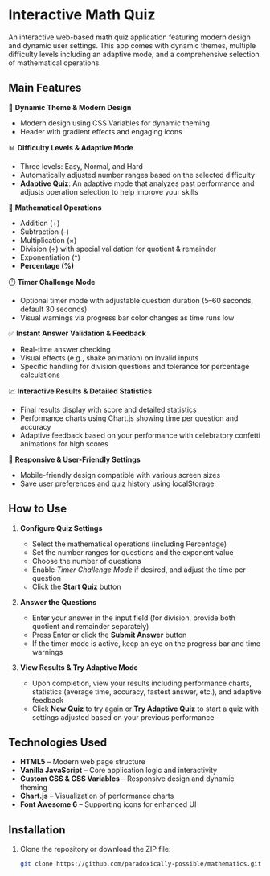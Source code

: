 # Interactive Math Quiz

An interactive web-based math quiz application featuring modern design and dynamic user settings. This app comes with dynamic themes, multiple difficulty levels including an adaptive mode, and a comprehensive selection of mathematical operations.

## Main Features

🎨 **Dynamic Theme & Modern Design**  
- Modern design using CSS Variables for dynamic theming  
- Header with gradient effects and engaging icons

📊 **Difficulty Levels & Adaptive Mode**  
- Three levels: Easy, Normal, and Hard  
- Automatically adjusted number ranges based on the selected difficulty  
- **Adaptive Quiz**: An adaptive mode that analyzes past performance and adjusts operation selection to help improve your skills

🔢 **Mathematical Operations**  
- Addition (+)  
- Subtraction (-)  
- Multiplication (×)  
- Division (÷) with special validation for quotient & remainder  
- Exponentiation (^)  
- **Percentage (%)**

⏱️ **Timer Challenge Mode**  
- Optional timer mode with adjustable question duration (5–60 seconds, default 30 seconds)  
- Visual warnings via progress bar color changes as time runs low

✅ **Instant Answer Validation & Feedback**  
- Real-time answer checking  
- Visual effects (e.g., shake animation) on invalid inputs  
- Specific handling for division questions and tolerance for percentage calculations

📈 **Interactive Results & Detailed Statistics**  
- Final results display with score and detailed statistics  
- Performance charts using Chart.js showing time per question and accuracy  
- Adaptive feedback based on your performance with celebratory confetti animations for high scores

📱 **Responsive & User-Friendly Settings**  
- Mobile-friendly design compatible with various screen sizes  
- Save user preferences and quiz history using localStorage

## How to Use

1. **Configure Quiz Settings**  
   - Select the mathematical operations (including Percentage)  
   - Set the number ranges for questions and the exponent value  
   - Choose the number of questions  
   - Enable *Timer Challenge Mode* if desired, and adjust the time per question  
   - Click the **Start Quiz** button

2. **Answer the Questions**  
   - Enter your answer in the input field (for division, provide both quotient and remainder separately)  
   - Press Enter or click the **Submit Answer** button  
   - If the timer mode is active, keep an eye on the progress bar and time warnings

3. **View Results & Try Adaptive Mode**  
   - Upon completion, view your results including performance charts, statistics (average time, accuracy, fastest answer, etc.), and adaptive feedback  
   - Click **New Quiz** to try again or **Try Adaptive Quiz** to start a quiz with settings adjusted based on your previous performance

## Technologies Used

- **HTML5** – Modern web page structure  
- **Vanilla JavaScript** – Core application logic and interactivity  
- **Custom CSS & CSS Variables** – Responsive design and dynamic theming  
- **Chart.js** – Visualization of performance charts  
- **Font Awesome 6** – Supporting icons for enhanced UI

## Installation

1. Clone the repository or download the ZIP file:
   ```bash
   git clone https://github.com/paradoxically-possible/mathematics.git
